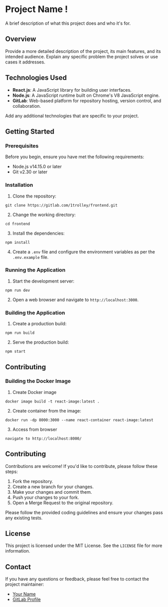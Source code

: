 # Project Name !

A brief description of what this project does and who it's for.

## Overview

Provide a more detailed description of the project, its main features, and its intended audience. Explain any specific problem the project solves or use cases it addresses.

## Technologies Used

- **React.js**: A JavaScript library for building user interfaces.
- **Node.js**: A JavaScript runtime built on Chrome's V8 JavaScript engine.
- **GitLab**: Web-based platform for repository hosting, version control, and collaboration.

Add any additional technologies that are specific to your project.

## Getting Started

### Prerequisites

Before you begin, ensure you have met the following requirements:

- Node.js v14.15.0 or later
- Git v2.30 or later

### Installation

1. Clone the repository:

`git clone https://gitlab.com/1trolley/frontend.git`

2. Change the working directory:

`cd frontend`

3. Install the dependencies:

`npm install`

4. Create a `.env` file and configure the environment variables as per the `.env.example` file.

### Running the Application

1. Start the development server:

`npm run dev`

2. Open a web browser and navigate to `http://localhost:3000`.

### Building the Application

1. Create a production build:

`npm run build`

2. Serve the production build:

`npm start`

## Contributing

### Building the Docker Image

1. Create Docker image

`docker image build -t react-image:latest .`

2. Create container from the image:

`docker run -dp 8000:3000 --name react-container react-image:latest`

3. Access from browser

`navigate to http://localhost:8000/`

## Contributing

Contributions are welcome! If you'd like to contribute, please follow these steps:

1. Fork the repository.
2. Create a new branch for your changes.
3. Make your changes and commit them.
4. Push your changes to your fork.
5. Open a Merge Request to the original repository.

Please follow the provided coding guidelines and ensure your changes pass any existing tests.

## License

This project is licensed under the MIT License. See the `LICENSE` file for more information.

## Contact

If you have any questions or feedback, please feel free to contact the project maintainer:

- [Your Name](mailto:youremail@example.com)
- [GitLab Profile](https://gitlab.com/yourusername)
